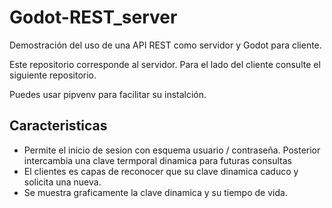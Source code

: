 # Godot-REST_server

Demostración del uso de una API REST como servidor y Godot para cliente.

Este repositorio corresponde al servidor. Para el lado del cliente consulte el siguiente repositorio.

Puedes usar pipvenv para facilitar su instalción.

## Caracteristicas

- Permite el inicio de sesion con esquema usuario / contraseña. Posterior intercambia una clave termporal dinamica para futuras consultas
- El clientes es capas de reconocer que su clave dinamica caduco y solicita una nueva.
- Se muestra graficamente la clave dinamica y su tiempo de vida.

